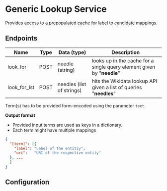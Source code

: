 # Generic Lookup Service

Provides access to a prepopulated cache for label to candidate mappings.

## Endpoints

| Name            | Type | Data   (type)              | Description |
|-----------------|------|-----------                 |----------------|
| look_for        | POST | needle (string)            | looks up in the cache for a single query element given by "**needle**"|
| look_for_lst    | POST | needles (list of strings)  | hits the Wikidata lookup API given a list of queries "**needles**" |


Term(s) has to be provided form-encoded using the parameter `text`.

**Output format**

* Provided input terms are used as keys in a dictionary.
* Each term might have multiple mappings

```json
{
  "[term]": [{
    "label": "Label of the entitiy",
    "uri":   "URI of the respective entity"
  }, ...
  ]
}
```

## Configuration

